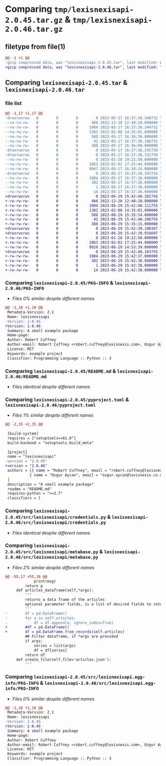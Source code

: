 # Comparing `tmp/lexisnexisapi-2.0.45.tar.gz` & `tmp/lexisnexisapi-2.0.46.tar.gz`

## filetype from file(1)

```diff
@@ -1 +1 @@
-gzip compressed data, was "lexisnexisapi-2.0.45.tar", last modified: Wed May 17 16:37:36 2023, max compression
+gzip compressed data, was "lexisnexisapi-2.0.46.tar", last modified: Thu Jun 29 15:42:40 2023, max compression
```

## Comparing `lexisnexisapi-2.0.45.tar` & `lexisnexisapi-2.0.46.tar`

### file list

```diff
@@ -1,17 +1,17 @@
-drwxrwxrwx   0        0        0        0 2023-05-17 16:37:36.346732 lexisnexisapi-2.0.45/
--rw-rw-rw-   0        0        0      466 2022-12-20 12:40:20.000000 lexisnexisapi-2.0.45/LICENSE.txt
--rw-rw-rw-   0        0        0     1904 2023-05-17 16:37:36.344732 lexisnexisapi-2.0.45/PKG-INFO
--rw-rw-rw-   0        0        0     1382 2023-02-08 14:35:01.000000 lexisnexisapi-2.0.45/README.md
--rw-rw-rw-   0        0        0      588 2023-05-17 16:36:30.000000 lexisnexisapi-2.0.45/pyproject.toml
--rw-rw-rw-   0        0        0       42 2023-05-17 16:37:36.346732 lexisnexisapi-2.0.45/setup.cfg
--rw-rw-rw-   0        0        0      388 2023-05-17 16:36:08.000000 lexisnexisapi-2.0.45/setup.py
-drwxrwxrwx   0        0        0        0 2023-05-17 16:37:36.295730 lexisnexisapi-2.0.45/src/
-drwxrwxrwx   0        0        0        0 2023-05-17 16:37:36.331730 lexisnexisapi-2.0.45/src/lexisnexisapi/
--rw-rw-rw-   0        0        0        0 2023-01-28 19:22:50.000000 lexisnexisapi-2.0.45/src/lexisnexisapi/__init__.py
--rw-rw-rw-   0        0        0     1863 2023-02-02 17:25:44.000000 lexisnexisapi-2.0.45/src/lexisnexisapi/credentials.py
--rw-rw-rw-   0        0        0     9947 2023-05-17 16:34:24.000000 lexisnexisapi-2.0.45/src/lexisnexisapi/metabase.py
-drwxrwxrwx   0        0        0        0 2023-05-17 16:37:36.341734 lexisnexisapi-2.0.45/src/lexisnexisapi.egg-info/
--rw-rw-rw-   0        0        0     1904 2023-05-17 16:37:36.000000 lexisnexisapi-2.0.45/src/lexisnexisapi.egg-info/PKG-INFO
--rw-rw-rw-   0        0        0      302 2023-05-17 16:37:36.000000 lexisnexisapi-2.0.45/src/lexisnexisapi.egg-info/SOURCES.txt
--rw-rw-rw-   0        0        0        1 2023-05-17 16:37:36.000000 lexisnexisapi-2.0.45/src/lexisnexisapi.egg-info/dependency_links.txt
--rw-rw-rw-   0        0        0       14 2023-05-17 16:37:36.000000 lexisnexisapi-2.0.45/src/lexisnexisapi.egg-info/top_level.txt
+drwxrwxrwx   0        0        0        0 2023-06-29 15:42:40.202756 lexisnexisapi-2.0.46/
+-rw-rw-rw-   0        0        0      466 2022-12-20 12:40:20.000000 lexisnexisapi-2.0.46/LICENSE.txt
+-rw-rw-rw-   0        0        0     1904 2023-06-29 15:42:40.111755 lexisnexisapi-2.0.46/PKG-INFO
+-rw-rw-rw-   0        0        0     1382 2023-02-08 14:35:01.000000 lexisnexisapi-2.0.46/README.md
+-rw-rw-rw-   0        0        0      588 2023-06-29 15:35:54.000000 lexisnexisapi-2.0.46/pyproject.toml
+-rw-rw-rw-   0        0        0       42 2023-06-29 15:42:40.206756 lexisnexisapi-2.0.46/setup.cfg
+-rw-rw-rw-   0        0        0      388 2023-06-29 15:35:15.000000 lexisnexisapi-2.0.46/setup.py
+drwxrwxrwx   0        0        0        0 2023-06-29 15:42:39.180367 lexisnexisapi-2.0.46/src/
+drwxrwxrwx   0        0        0        0 2023-06-29 15:42:39.916697 lexisnexisapi-2.0.46/src/lexisnexisapi/
+-rw-rw-rw-   0        0        0        0 2023-01-28 19:22:50.000000 lexisnexisapi-2.0.46/src/lexisnexisapi/__init__.py
+-rw-rw-rw-   0        0        0     1863 2023-02-02 17:25:44.000000 lexisnexisapi-2.0.46/src/lexisnexisapi/credentials.py
+-rw-rw-rw-   0        0        0     9920 2023-06-29 14:53:39.000000 lexisnexisapi-2.0.46/src/lexisnexisapi/metabase.py
+drwxrwxrwx   0        0        0        0 2023-06-29 15:42:40.103755 lexisnexisapi-2.0.46/src/lexisnexisapi.egg-info/
+-rw-rw-rw-   0        0        0     1904 2023-06-29 15:42:37.000000 lexisnexisapi-2.0.46/src/lexisnexisapi.egg-info/PKG-INFO
+-rw-rw-rw-   0        0        0      302 2023-06-29 15:42:38.000000 lexisnexisapi-2.0.46/src/lexisnexisapi.egg-info/SOURCES.txt
+-rw-rw-rw-   0        0        0        1 2023-06-29 15:42:38.000000 lexisnexisapi-2.0.46/src/lexisnexisapi.egg-info/dependency_links.txt
+-rw-rw-rw-   0        0        0       14 2023-06-29 15:42:38.000000 lexisnexisapi-2.0.46/src/lexisnexisapi.egg-info/top_level.txt
```

### Comparing `lexisnexisapi-2.0.45/PKG-INFO` & `lexisnexisapi-2.0.46/PKG-INFO`

 * *Files 0% similar despite different names*

```diff
@@ -1,10 +1,10 @@
 Metadata-Version: 2.1
 Name: lexisnexisapi
-Version: 2.0.45
+Version: 2.0.46
 Summary: A small example package
 Home-page: 
 Author: Robert Cuffney
 Author-email: Robert Cuffney <robert.cuffney@lexisnexis.com>, Ozgur Aycan <ozgur.aycan@lexisnexis.co.uk>
 License: MIT
 Keywords: example project
 Classifier: Programming Language :: Python :: 3
```

### Comparing `lexisnexisapi-2.0.45/README.md` & `lexisnexisapi-2.0.46/README.md`

 * *Files identical despite different names*

### Comparing `lexisnexisapi-2.0.45/pyproject.toml` & `lexisnexisapi-2.0.46/pyproject.toml`

 * *Files 1% similar despite different names*

```diff
@@ -2,15 +2,15 @@
 
 [build-system]
 requires = ["setuptools>=61.0"]
 build-backend = "setuptools.build_meta"
 
 [project]
 name = "lexisnexisapi"
-version = "2.0.45"
+version = "2.0.46"
 authors = [{ name = "Robert Cuffney", email = "robert.cuffney@lexisnexis.com" },
 		   { name = "Ozgur Aycan", email = "ozgur.aycan@lexisnexis.co.uk" }
 ]
 description = "A small example package"
 readme = "README.md"
 requires-python = ">=3.7"
 classifiers = [
```

### Comparing `lexisnexisapi-2.0.45/src/lexisnexisapi/credentials.py` & `lexisnexisapi-2.0.46/src/lexisnexisapi/credentials.py`

 * *Files identical despite different names*

### Comparing `lexisnexisapi-2.0.45/src/lexisnexisapi/metabase.py` & `lexisnexisapi-2.0.46/src/lexisnexisapi/metabase.py`

 * *Files 2% similar despite different names*

```diff
@@ -55,17 +55,16 @@
             print(msg)
         return p
     def articles_dataframe(self,*args):
         '''
         returns a data frame of the articles
         optional parameter fields, is a list of desired fields to return
         '''
-        df = pd.DataFrame()
-        for a in self.articles:
-            df = df.append(a, ignore_index=True)
+        #df = pd.DataFrame()
+        df = pd.DataFrame.from_records(self.articles)
         ## Filter dataframe, if *args are provided
         if args:
             series = list(args)
             df = df[series]
         return df
     def create_file(self,file='articles.json'):
         '''
```

### Comparing `lexisnexisapi-2.0.45/src/lexisnexisapi.egg-info/PKG-INFO` & `lexisnexisapi-2.0.46/src/lexisnexisapi.egg-info/PKG-INFO`

 * *Files 0% similar despite different names*

```diff
@@ -1,10 +1,10 @@
 Metadata-Version: 2.1
 Name: lexisnexisapi
-Version: 2.0.45
+Version: 2.0.46
 Summary: A small example package
 Home-page: 
 Author: Robert Cuffney
 Author-email: Robert Cuffney <robert.cuffney@lexisnexis.com>, Ozgur Aycan <ozgur.aycan@lexisnexis.co.uk>
 License: MIT
 Keywords: example project
 Classifier: Programming Language :: Python :: 3
```

